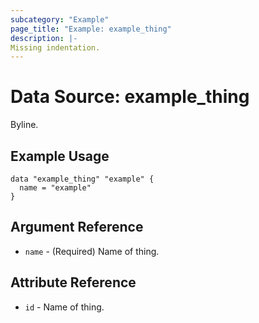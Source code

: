 ```yaml
---
subcategory: "Example"
page_title: "Example: example_thing"
description: |-
Missing indentation.
---
```


# Data Source: example_thing

Byline.

## Example Usage

```hcl
data "example_thing" "example" {
  name = "example"
}
```

## Argument Reference

* `name` - (Required) Name of thing.

## Attribute Reference

* `id` - Name of thing.
